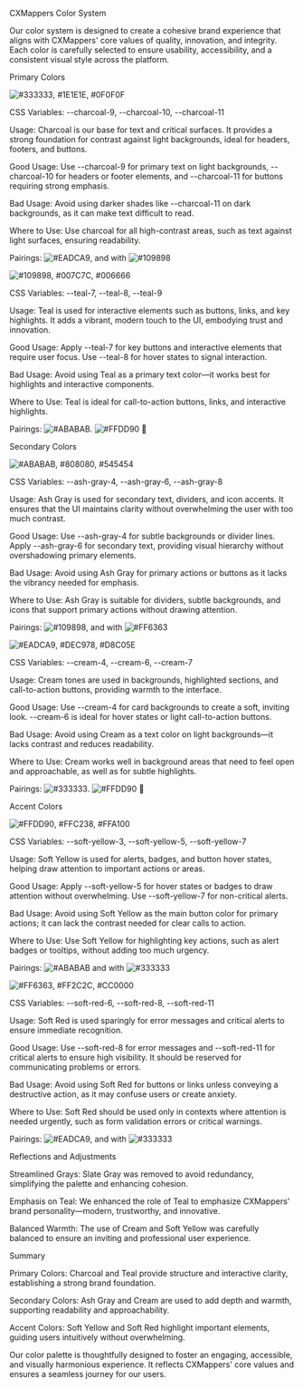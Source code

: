CXMappers Color System

Our color system is designed to create a cohesive brand experience that aligns with CXMappers' core values of quality, innovation, and integrity. Each color is carefully selected to ensure usability, accessibility, and a consistent visual style across the platform.

Primary Colors

![#333333](https://dummyimage.com/100x50/333333/333333.png), #1E1E1E, #0F0F0F

CSS Variables: --charcoal-9, --charcoal-10, --charcoal-11

Usage: Charcoal is our base for text and critical surfaces. It provides a strong foundation for contrast against light backgrounds, ideal for headers, footers, and buttons.

Good Usage: Use --charcoal-9 for primary text on light backgrounds, --charcoal-10 for headers or footer elements, and --charcoal-11 for buttons requiring strong emphasis.

Bad Usage: Avoid using darker shades like --charcoal-11 on dark backgrounds, as it can make text difficult to read.

Where to Use: Use charcoal for all high-contrast areas, such as text against light surfaces, ensuring readability.

Pairings: ![#EADCA9](https://dummyimage.com/100x50/EADCA9/EADCA9.png), and with ![#109898](https://dummyimage.com/100x50/109898/109898.png)

![#109898](https://dummyimage.com/100x50/109898/109898.png), #007C7C, #006666

CSS Variables: --teal-7, --teal-8, --teal-9

Usage: Teal is used for interactive elements such as buttons, links, and key highlights. It adds a vibrant, modern touch to the UI, embodying trust and innovation.

Good Usage: Apply --teal-7 for key buttons and interactive elements that require user focus. Use --teal-8 for hover states to signal interaction.

Bad Usage: Avoid using Teal as a primary text color—it works best for highlights and interactive components.

Where to Use: Teal is ideal for call-to-action buttons, links, and interactive highlights.

Pairings: ![#ABABAB](https://dummyimage.com/100x50/ABABAB/ABABAB.png). ![#FFDD90](https://dummyimage.com/100x50/FFDD90/FFDD90.png) 

Secondary Colors

![#ABABAB](https://dummyimage.com/100x50/ABABAB/ABABAB.png), #808080, #545454

CSS Variables: --ash-gray-4, --ash-gray-6, --ash-gray-8

Usage: Ash Gray is used for secondary text, dividers, and icon accents. It ensures that the UI maintains clarity without overwhelming the user with too much contrast.

Good Usage: Use --ash-gray-4 for subtle backgrounds or divider lines. Apply --ash-gray-6 for secondary text, providing visual hierarchy without overshadowing primary elements.

Bad Usage: Avoid using Ash Gray for primary actions or buttons as it lacks the vibrancy needed for emphasis.

Where to Use: Ash Gray is suitable for dividers, subtle backgrounds, and icons that support primary actions without drawing attention.

Pairings: ![#109898](https://dummyimage.com/100x50/109898/109898.png), and with ![#FF6363](https://dummyimage.com/100x50/FF6363/FF6363.png)

![#EADCA9](https://dummyimage.com/100x50/EADCA9/EADCA9.png), #DEC978, #D8C05E

CSS Variables: --cream-4, --cream-6, --cream-7

Usage: Cream tones are used in backgrounds, highlighted sections, and call-to-action buttons, providing warmth to the interface.

Good Usage: Use --cream-4 for card backgrounds to create a soft, inviting look. --cream-6 is ideal for hover states or light call-to-action buttons.

Bad Usage: Avoid using Cream as a text color on light backgrounds—it lacks contrast and reduces readability.

Where to Use: Cream works well in background areas that need to feel open and approachable, as well as for subtle highlights.

Pairings: ![#333333](https://dummyimage.com/100x50/333333/333333.png). ![#FFDD90](https://dummyimage.com/100x50/FFDD90/FFDD90.png) 

Accent Colors

![#FFDD90](https://dummyimage.com/100x50/FFDD90/FFDD90.png), #FFC238, #FFA100

CSS Variables: --soft-yellow-3, --soft-yellow-5, --soft-yellow-7

Usage: Soft Yellow is used for alerts, badges, and button hover states, helping draw attention to important actions or areas.

Good Usage: Apply --soft-yellow-5 for hover states or badges to draw attention without overwhelming. Use --soft-yellow-7 for non-critical alerts.

Bad Usage: Avoid using Soft Yellow as the main button color for primary actions; it can lack the contrast needed for clear calls to action.

Where to Use: Use Soft Yellow for highlighting key actions, such as alert badges or tooltips, without adding too much urgency.

Pairings: ![#ABABAB](https://dummyimage.com/100x50/ABABAB/ABABAB.png) and with ![#333333](https://dummyimage.com/100x50/333333/333333.png)

![#FF6363](https://dummyimage.com/100x50/FF6363/FF6363.png), #FF2C2C, #CC0000

CSS Variables: --soft-red-6, --soft-red-8, --soft-red-11

Usage: Soft Red is used sparingly for error messages and critical alerts to ensure immediate recognition.

Good Usage: Use --soft-red-8 for error messages and --soft-red-11 for critical alerts to ensure high visibility. It should be reserved for communicating problems or errors.

Bad Usage: Avoid using Soft Red for buttons or links unless conveying a destructive action, as it may confuse users or create anxiety.

Where to Use: Soft Red should be used only in contexts where attention is needed urgently, such as form validation errors or critical warnings.

Pairings: ![#EADCA9](https://dummyimage.com/100x50/EADCA9/EADCA9.png), and with ![#333333](https://dummyimage.com/100x50/333333/333333.png)

Reflections and Adjustments

Streamlined Grays: Slate Gray was removed to avoid redundancy, simplifying the palette and enhancing cohesion.

Emphasis on Teal: We enhanced the role of Teal to emphasize CXMappers' brand personality—modern, trustworthy, and innovative.

Balanced Warmth: The use of Cream and Soft Yellow was carefully balanced to ensure an inviting and professional user experience.

Summary

Primary Colors: Charcoal and Teal provide structure and interactive clarity, establishing a strong brand foundation.

Secondary Colors: Ash Gray and Cream are used to add depth and warmth, supporting readability and approachability.

Accent Colors: Soft Yellow and Soft Red highlight important elements, guiding users intuitively without overwhelming.

Our color palette is thoughtfully designed to foster an engaging, accessible, and visually harmonious experience. It reflects CXMappers' core values and ensures a seamless journey for our users.
